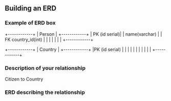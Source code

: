 ## Building an ERD 

### Example of ERD box

+------------+
| Person     |
+------------+
| PK (id serial)|
| name(varchar)           |
| FK country_id(int)           |
|            |
|            |
|            |
+------------+

+------------+
| Country     |
+------------+
|PK (id serial)            |
|            |
|            |
|            |
|            |
|            |
+------------+

### Description of your relationship

Citizen to Country 

### ERD describing the relationship
